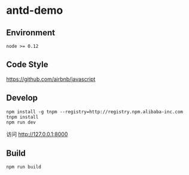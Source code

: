 # antd-demo

## Environment

```
node >= 0.12
```

## Code Style

https://github.com/airbnb/javascript

## Develop

```
npm install -g tnpm --registry=http://registry.npm.alibaba-inc.com
tnpm install
npm run dev
```

访问 http://127.0.0.1:8000 

## Build

```
npm run build
```
